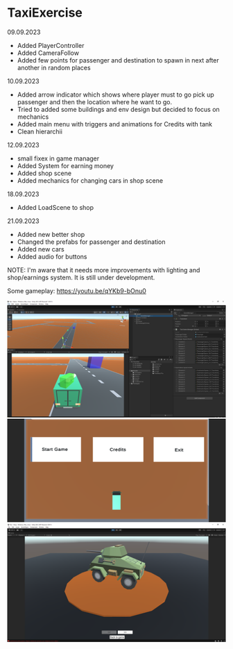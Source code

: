 # TaxiExercise

09.09.2023
 - Added PlayerController
 - Added CameraFollow
 - Added few points for passenger and destination to spawn in next after another in random places

 10.09.2023
 - Added arrow indicator which shows where player must to go pick up passenger and then the location where he want to go.
 - Tried to added some buildings and env design but decided to focus on mechanics
 - Added main menu with triggers and animations for Credits with tank
 - Clean hierarchii
 
 12.09.2023
 - small fixex in game manager
 - Added System for earning money
 - Added shop scene
 - Added mechanics for changing cars in shop scene

 18.09.2023
 - Added LoadScene to shop

 21.09.2023
 - Added new better shop
 - Changed the prefabs for passenger and destination
 - Added new cars 
 - Added audio for buttons

NOTE: I'm aware that it needs more improvements with lighting and shop/earnings system. It is still under development. 

Some gameplay: https://youtu.be/qYKb9-bOnu0 

![](https://github.com/jeti20/TaxiExercise/blob/main/Media/1.PNG)
![](https://github.com/jeti20/TaxiExercise/blob/main/Media/2.PNG)
![](https://github.com/jeti20/TaxiExercise/blob/main/Media/3.PNG)

